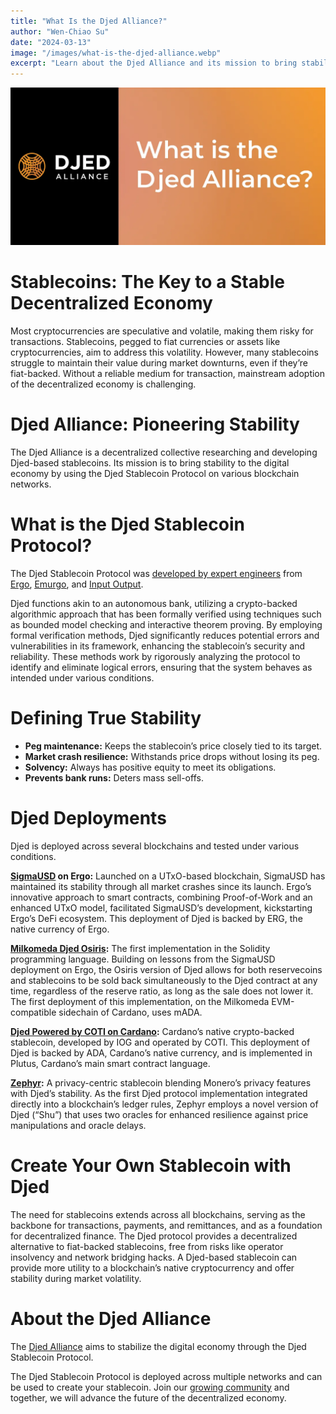 ```yaml
---
title: "What Is the Djed Alliance?"
author: "Wen-Chiao Su"
date: "2024-03-13"
image: "/images/what-is-the-djed-alliance.webp"
excerpt: "Learn about the Djed Alliance and its mission to bring stability to the decentralized economy through the Djed Stablecoin Protocol."
---
```


![](../images/what-is-the-djed-alliance.webp)

# Stablecoins: The Key to a Stable Decentralized Economy

Most cryptocurrencies are speculative and volatile, making them risky for transactions. Stablecoins, pegged to fiat currencies or assets like cryptocurrencies, aim to address this volatility. However, many stablecoins struggle to maintain their value during market downturns, even if they’re fiat-backed. Without a reliable medium for transaction, mainstream adoption of the decentralized economy is challenging.

# Djed Alliance: Pioneering Stability

The Djed Alliance is a decentralized collective researching and developing Djed-based stablecoins. Its mission is to bring stability to the digital economy by using the Djed Stablecoin Protocol on various blockchain networks.

# What is the Djed Stablecoin Protocol?

The Djed Stablecoin Protocol was [<ins>developed by expert engineers</ins>](https://iohk.io/en/research/library/papers/djed-a-formally-verified-crypto-backed-pegged-algorithmic-stablecoin/) from [<ins>Ergo</ins>](https://ergoplatform.org/en/), [<ins>Emurgo</ins>](https://www.emurgo.io/), and [<ins>Input Output</ins>](https://iohk.io/).

Djed functions akin to an autonomous bank, utilizing a crypto-backed algorithmic approach that has been formally verified using techniques such as bounded model checking and interactive theorem proving. By employing formal verification methods, Djed significantly reduces potential errors and vulnerabilities in its framework, enhancing the stablecoin’s security and reliability. These methods work by rigorously analyzing the protocol to identify and eliminate logical errors, ensuring that the system behaves as intended under various conditions.

# Defining True Stability

- **Peg maintenance:** Keeps the stablecoin’s price closely tied to its target.  
- **Market crash resilience:** Withstands price drops without losing its peg.  
- **Solvency:** Always has positive equity to meet its obligations.  
- **Prevents bank runs:** Deters mass sell-offs.  

# Djed Deployments

Djed is deployed across several blockchains and tested under various conditions.

**[<ins>SigmaUSD</ins>](https://sigmausd.io/#/) on Ergo:** Launched on a UTxO-based blockchain, SigmaUSD has maintained its stability through all market crashes since its launch. Ergo’s innovative approach to smart contracts, combining Proof-of-Work and an enhanced UTxO model, facilitated SigmaUSD’s development, kickstarting Ergo’s DeFi ecosystem. This deployment of Djed is backed by ERG, the native currency of Ergo.

**[<ins>Milkomeda Djed Osiris</ins>](https://milkomeda-c1.djed.one/):** The first implementation in the Solidity programming language. Building on lessons from the SigmaUSD deployment on Ergo, the Osiris version of Djed allows for both reservecoins and stablecoins to be sold back simultaneously to the Djed contract at any time, regardless of the reserve ratio, as long as the sale does not lower it. The first deployment of this implementation, on the Milkomeda EVM-compatible sidechain of Cardano, uses mADA.

**[<ins>Djed Powered by COTI on Cardano</ins>](https://djed.xyz/):** Cardano’s native crypto-backed stablecoin, developed by IOG and operated by COTI. This deployment of Djed is backed by ADA, Cardano’s native currency, and is implemented in Plutus, Cardano’s main smart contract language.

**[<ins>Zephyr</ins>](https://zephyrprotocol.com/network):** A privacy-centric stablecoin blending Monero’s privacy features with Djed’s stability. As the first Djed protocol implementation integrated directly into a blockchain’s ledger rules, Zephyr employs a novel version of Djed (“Shu”) that uses two oracles for enhanced resilience against price manipulations and oracle delays.

# Create Your Own Stablecoin with Djed

The need for stablecoins extends across all blockchains, serving as the backbone for transactions, payments, and remittances, and as a foundation for decentralized finance. The Djed protocol provides a decentralized alternative to fiat-backed stablecoins, free from risks like operator insolvency and network bridging hacks. A Djed-based stablecoin can provide more utility to a blockchain’s native cryptocurrency and offer stability during market volatility.

# About the Djed Alliance

The [<ins>Djed Alliance</ins>](https://djed.one/) aims to stabilize the digital economy through the Djed Stablecoin Protocol.  

The Djed Stablecoin Protocol is deployed across multiple networks and can be used to create your stablecoin. Join our [<ins>growing community</ins>](https://discord.com/invite/ggxP4ttHgN) and together, we will advance the future of the decentralized economy.
